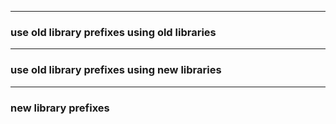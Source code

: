 
----

###  use old library prefixes using old libraries 


----

###  use old library prefixes using new libraries 


----

###  new library prefixes 

